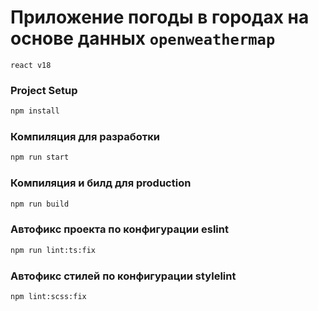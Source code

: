 # Приложение погоды в городах на основе данных `openweathermap` 

`react v18`

### Project Setup

```sh
npm install
```

### Компиляция для разработки

```sh
npm run start
```

### Компиляция и билд для production

```sh
npm run build
```

### Автофикс проекта по конфигурации eslint

```sh
npm run lint:ts:fix
```

### Автофикс стилей по конфигурации stylelint

```sh
npm lint:scss:fix
```
